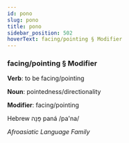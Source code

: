 ```yaml
---
id: pono
slug: pono
title: pono
sidebar_position: 502
hoverText: facing/pointing § Modifier
---
```


### facing/pointing § Modifier

**Verb**: to be facing/pointing

**Noun**: pointedness/directionality

**Modifier**: facing/pointing

Hebrew פָּנָה paná /pa'na/

*Afroasiatic Language Family*